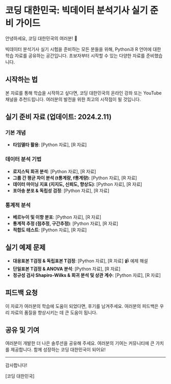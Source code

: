 # 코딩 대한민국: 빅데이터 분석기사 실기 준비 가이드

안녕하세요, 코딩 대한민국의 여러분! 🌟

빅데이터 분석기사 실기 시험을 준비하는 모든 분들을 위해, Python과 R 언어에 대한 학습 자료를 공유하는 공간입니다. 초보자부터 시작할 수 있는 다양한 자료를 준비했습니다.

## 시작하는 법

본 자료를 통해 학습을 시작하고 싶다면, 코딩 대한민국의 온라인 강좌 또는 YouTube 채널을 추천드립니다. 여러분의 발전을 위한 최고의 시작점이 될 것입니다.

## 실기 준비 자료 (업데이트: 2024.2.11)

### 기본 개념

- **타임델타 활용**: [Python 자료], [R 자료]

### 데이터 분석 기법

- **로지스틱 회귀 분석**: [Python 자료], [R 자료]
- **그룹 간 평균 차이 분석 (t통계량, f통계량)**: [Python 자료], [R 자료]
- **데이터 마이닝 지표 (지지도, 신뢰도, 향상도)**: [Python 자료], [R 자료]
- **포아송 분포 & 독립성 검정**: [Python 자료], [R 자료]

### 통계적 분석

- **베르누이 및 이항 분포**: [Python 자료], [R 자료]
- **통계적 추정 (점추정, 구간추정)**: [Python 자료], [R 자료]
- **적합도 테스트**: [Python 자료], [R 자료]

## 실기 예제 문제

- **대응표본 T검정 & 독립표본 T검정**: [Python 자료], [R 자료] 📹 예제 해설
- **단일표본 T검정 & ANOVA 분석**: [Python 자료], [R 자료]
- **정규성 검사 Shapiro-Wilks & 회귀 분석 및 상관 계수**: [Python 자료], [R 자료]

## 피드백 요청

이 자료가 여러분의 학습에 도움이 되었다면, 후기를 남겨주세요. 여러분의 피드백은 우리 자료의 품질을 향상시키는 데 큰 도움이 됩니다.

## 공유 및 기여

여러분이 개발한 더 나은 솔루션을 공유해 주세요. 여러분의 기여는 커뮤니티에 큰 가치를 제공합니다. 함께 성장하는 코딩 대한민국이 되어요!

---

감사합니다!

[코딩 대한민국]
